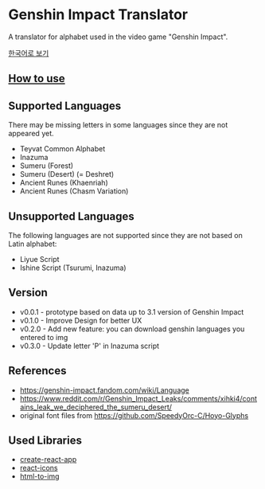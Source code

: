 # Genshin Impact Translator
A translator for alphabet used in the video game "Genshin Impact".

[한국어로 보기](/README_KR.md)

## [How to use](/docs/HowToUse.md)

## Supported Languages
There may be missing letters in some languages since they are not appeared yet.

- Teyvat Common Alphabet
- Inazuma 
- Sumeru (Forest)
- Sumeru (Desert) (= Deshret)
- Ancient Runes (Khaenriah)
- Ancient Runes (Chasm Variation)

## Unsupported Languages
The following languages are not supported since they are not based on Latin alphabet:
- Liyue Script
- Ishine Script (Tsurumi, Inazuma)

## Version
- v0.0.1 - prototype based on data up to 3.1 version of Genshin Impact
- v0.1.0 - Improve Design for better UX
- v0.2.0 - Add new feature: you can download genshin languages you entered to img
- v0.3.0 - Update letter 'P' in Inazuma script

## References
- https://genshin-impact.fandom.com/wiki/Language
- https://www.reddit.com/r/Genshin_Impact_Leaks/comments/xihki4/contains_leak_we_deciphered_the_sumeru_desert/
- original font files from https://github.com/SpeedyOrc-C/Hoyo-Glyphs

## Used Libraries
- [create-react-app](https://github.com/facebook/create-react-app)
- [react-icons](https://github.com/react-icons/react-icons)
- [html-to-img](https://github.com/bubkoo/html-to-image)